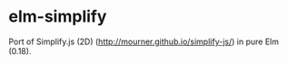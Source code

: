 # elm-simplify

Port of Simplify.js (2D) (http://mourner.github.io/simplify-js/) in pure Elm (0.18).

